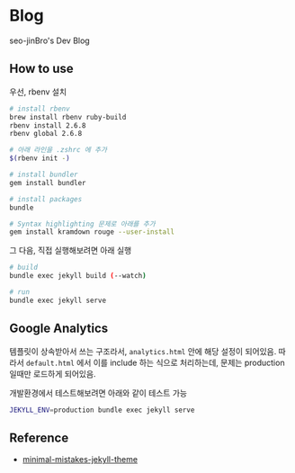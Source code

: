 # Blog

seo-jinBro's Dev Blog

## How to use

우선, rbenv 설치

```bash
# install rbenv
brew install rbenv ruby-build
rbenv install 2.6.8
rbenv global 2.6.8

# 아래 라인을 .zshrc 에 추가
$(rbenv init -)

# install bundler
gem install bundler

# install packages
bundle

# Syntax highlighting 문제로 아래를 추가
gem install kramdown rouge --user-install
```

그 다음, 직접 실행해보려면 아래 실행

```bash
# build
bundle exec jekyll build (--watch)

# run
bundle exec jekyll serve
```

## Google Analytics

템플릿이 상속받아서 쓰는 구조라서, `analytics.html` 안에 해당 설정이 되어있음.
따라서 `default.html` 에서 이를 include 하는 식으로 처리하는데, 문제는 production 일때만 로드하게 되어있음.

개발환경에서 테스트해보려면 아래와 같이 테스트 가능

```bash
JEKYLL_ENV=production bundle exec jekyll serve
```

## Reference

- [minimal-mistakes-jekyll-theme](https://mademistakes.com/work/minimal-mistakes-jekyll-theme/)
